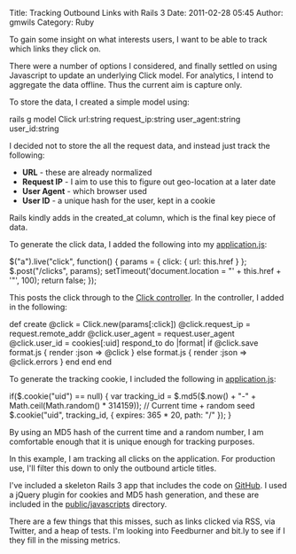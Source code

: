 Title: Tracking Outbound Links with Rails 3
Date: 2011-02-28 05:45
Author: gmwils
Category: Ruby

To gain some insight on what interests users, I want to be able to track
which links they click on.

</p>

There were a number of options I considered, and finally settled on
using Javascript to update an underlying Click model. For analytics, I
intend to aggregate the data offline. Thus the current aim is capture
only.

</p>

To store the data, I created a simple model using:

</p>

<p>
    rails g model Click url:string request_ip:string user_agent:string user_id:string

</p>

I decided not to store the all the request data, and instead just track
the following:

</p>

-   **URL** - these are already normalized
-   **Request IP** - I aim to use this to figure out geo-location at a
    later date
-   **User Agent** - which browser used
-   **User ID** - a unique hash for the user, kept in a cookie

</p>

Rails kindly adds in the created\_at column, which is the final key
piece of data.

</p>

To generate the click data, I added the following into my
[application.js][]:

</p>

<p>
      $("a").live("click", function() {    params = { click: { url: this.href } };    $.post("/clicks", params);    setTimeout('document.location = "' + this.href + '"', 100);    return false;  });

</p>

This posts the click through to the [Click controller][]. In the
controller, I added in the following:

</p>

<p>
      def create    @click = Click.new(params[:click])            @click.request_ip = request.remote_addr    @click.user_agent = request.user_agent    @click.user_id = cookies[:uid]        respond_to do |format|      if @click.save        format.js { render :json => @click }      else        format.js { render :json => @click.errors }      end    end  end

</p>

To generate the tracking cookie, I included the following in
[application.js][]:

</p>

<p>
      if($.cookie("uid") == null) {    var tracking_id = $.md5($.now() + "-" + Math.ceil(Math.random() * 314159)); // Current time + random seed    $.cookie("uid", tracking_id, { expires: 365 * 20, path: "/" });      }

</p>

By using an MD5 hash of the current time and a random number, I am
comfortable enough that it is unique enough for tracking purposes.

</p>

In this example, I am tracking all clicks on the application. For
production use, I'll filter this down to only the outbound article
titles.

</p>

I've included a skeleton Rails 3 app that includes the code on
[GitHub][]. I used a jQuery plugin for cookies and MD5 hash generation,
and these are included in the [public/javascripts][] directory.

</p>

There are a few things that this misses, such as links clicked via RSS,
via Twitter, and a heap of tests. I'm looking into Feedburner and bit.ly
to see if I they fill in the missing metrics.

</p>

  [application.js]: https://github.com/gmwils/clicks/blob/master/public/javascripts/application.js
  [Click controller]: https://github.com/gmwils/clicks/blob/master/app/controllers/clicks_controller.rb#L42
  [GitHub]: https://github.com/gmwils/clicks/
  [public/javascripts]: https://github.com/gmwils/clicks/tree/master/public/javascripts/jquery
